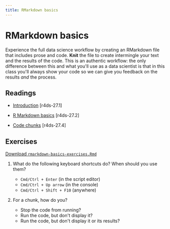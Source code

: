 ```yaml
---
title: RMarkdown basics
---
```


<!-- Generated automatically from rmarkdown-basics.yml. Do not edit by hand -->

# RMarkdown basics

Experience the full data science workflow by creating an RMarkdown file that
includes prose and code. __Knit__ the file to create intermingle your text and
the results of the code. This is an authentic workflow: the only difference
between this and what you'll use as a data scientist is that in this class
you'll always show your code so we can give you feedback on the results _and_
the process.

## Readings

  * [Introduction](http://r4ds.had.co.nz/r-markdown.html#introduction-18) [r4ds-27.1]

  * [R Markdown basics](http://r4ds.had.co.nz/r-markdown.html#r-markdown-basics) [r4ds-27.2]

  * [Code chunks](http://r4ds.had.co.nz/r-markdown.html#code-chunks) [r4ds-27.4]


## Exercises
[Download `rmarkdown-basics-exercises.Rmd`](rmarkdown-basics-exercises.Rmd)


1.  What do the following keyboard shortcuts do? When should you use them?

    -   `Cmd/Ctrl + Enter` (in the script editor)
    -   `Cmd/Ctrl + Up arrow` (in the console)
    -   `Cmd/Ctrl + Shift + F10` (anywhere)

2.  For a chunk, how do you?

    -   Stop the code from running?
    -   Run the code, but don't display it?
    -   Run the code, but don't display it or its results?

